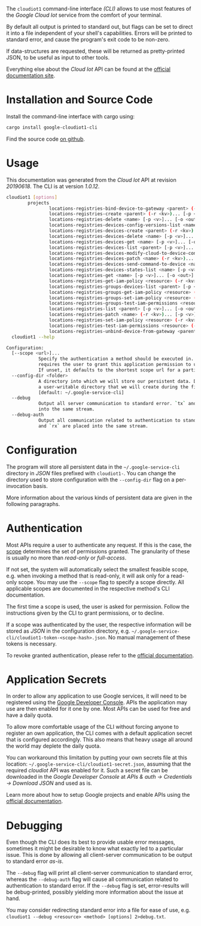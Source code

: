 <!---
DO NOT EDIT !
This file was generated automatically from 'src/mako/cli/README.md.mako'
DO NOT EDIT !
-->
The `cloudiot1` command-line interface *(CLI)* allows to use most features of the *Google Cloud Iot* service from the comfort of your terminal.

By default all output is printed to standard out, but flags can be set to direct it into a file independent of your shell's
capabilities. Errors will be printed to standard error, and cause the program's exit code to be non-zero.

If data-structures are requested, these will be returned as pretty-printed JSON, to be useful as input to other tools.

Everything else about the *Cloud Iot* API can be found at the
[official documentation site](https://cloud.google.com/iot).

# Installation and Source Code

Install the command-line interface with cargo using:

```bash
cargo install google-cloudiot1-cli
```

Find the source code [on github](https://github.com/Byron/google-apis-rs/tree/master/gen/cloudiot1-cli).

# Usage

This documentation was generated from the *Cloud Iot* API at revision *20190618*. The CLI is at version *1.0.12*.

```bash
cloudiot1 [options]
        projects
                locations-registries-bind-device-to-gateway <parent> (-r <kv>)... [-p <v>]... [-o <out>]
                locations-registries-create <parent> (-r <kv>)... [-p <v>]... [-o <out>]
                locations-registries-delete <name> [-p <v>]... [-o <out>]
                locations-registries-devices-config-versions-list <name> [-p <v>]... [-o <out>]
                locations-registries-devices-create <parent> (-r <kv>)... [-p <v>]... [-o <out>]
                locations-registries-devices-delete <name> [-p <v>]... [-o <out>]
                locations-registries-devices-get <name> [-p <v>]... [-o <out>]
                locations-registries-devices-list <parent> [-p <v>]... [-o <out>]
                locations-registries-devices-modify-cloud-to-device-config <name> (-r <kv>)... [-p <v>]... [-o <out>]
                locations-registries-devices-patch <name> (-r <kv>)... [-p <v>]... [-o <out>]
                locations-registries-devices-send-command-to-device <name> (-r <kv>)... [-p <v>]... [-o <out>]
                locations-registries-devices-states-list <name> [-p <v>]... [-o <out>]
                locations-registries-get <name> [-p <v>]... [-o <out>]
                locations-registries-get-iam-policy <resource> (-r <kv>)... [-p <v>]... [-o <out>]
                locations-registries-groups-devices-list <parent> [-p <v>]... [-o <out>]
                locations-registries-groups-get-iam-policy <resource> (-r <kv>)... [-p <v>]... [-o <out>]
                locations-registries-groups-set-iam-policy <resource> (-r <kv>)... [-p <v>]... [-o <out>]
                locations-registries-groups-test-iam-permissions <resource> (-r <kv>)... [-p <v>]... [-o <out>]
                locations-registries-list <parent> [-p <v>]... [-o <out>]
                locations-registries-patch <name> (-r <kv>)... [-p <v>]... [-o <out>]
                locations-registries-set-iam-policy <resource> (-r <kv>)... [-p <v>]... [-o <out>]
                locations-registries-test-iam-permissions <resource> (-r <kv>)... [-p <v>]... [-o <out>]
                locations-registries-unbind-device-from-gateway <parent> (-r <kv>)... [-p <v>]... [-o <out>]
  cloudiot1 --help

Configuration:
  [--scope <url>]...
            Specify the authentication a method should be executed in. Each scope
            requires the user to grant this application permission to use it.
            If unset, it defaults to the shortest scope url for a particular method.
  --config-dir <folder>
            A directory into which we will store our persistent data. Defaults to
            a user-writable directory that we will create during the first invocation.
            [default: ~/.google-service-cli]
  --debug
            Output all server communication to standard error. `tx` and `rx` are placed
            into the same stream.
  --debug-auth
            Output all communication related to authentication to standard error. `tx`
            and `rx` are placed into the same stream.

```

# Configuration

The program will store all persistent data in the `~/.google-service-cli` directory in *JSON* files prefixed with `cloudiot1-`.  You can change the directory used to store configuration with the `--config-dir` flag on a per-invocation basis.

More information about the various kinds of persistent data are given in the following paragraphs.

# Authentication

Most APIs require a user to authenticate any request. If this is the case, the [scope][scopes] determines the 
set of permissions granted. The granularity of these is usually no more than *read-only* or *full-access*.

If not set, the system will automatically select the smallest feasible scope, e.g. when invoking a
method that is read-only, it will ask only for a read-only scope. 
You may use the `--scope` flag to specify a scope directly. 
All applicable scopes are documented in the respective method's CLI documentation.

The first time a scope is used, the user is asked for permission. Follow the instructions given 
by the CLI to grant permissions, or to decline.

If a scope was authenticated by the user, the respective information will be stored as *JSON* in the configuration
directory, e.g. `~/.google-service-cli/cloudiot1-token-<scope-hash>.json`. No manual management of these tokens
is necessary.

To revoke granted authentication, please refer to the [official documentation][revoke-access].

# Application Secrets

In order to allow any application to use Google services, it will need to be registered using the 
[Google Developer Console][google-dev-console]. APIs the application may use are then enabled for it
one by one. Most APIs can be used for free and have a daily quota.

To allow more comfortable usage of the CLI without forcing anyone to register an own application, the CLI
comes with a default application secret that is configured accordingly. This also means that heavy usage
all around the world may deplete the daily quota.

You can workaround this limitation by putting your own secrets file at this location: 
`~/.google-service-cli/cloudiot1-secret.json`, assuming that the required *cloudiot* API 
was enabled for it. Such a secret file can be downloaded in the *Google Developer Console* at 
*APIs & auth -> Credentials -> Download JSON* and used as is.

Learn more about how to setup Google projects and enable APIs using the [official documentation][google-project-new].


# Debugging

Even though the CLI does its best to provide usable error messages, sometimes it might be desirable to know
what exactly led to a particular issue. This is done by allowing all client-server communication to be 
output to standard error *as-is*.

The `--debug` flag will print all client-server communication to standard error, whereas the `--debug-auth` flag
will cause all communication related to authentication to standard error.
If the `--debug` flag is set, error-results will be debug-printed, possibly yielding more information about the 
issue at hand.

You may consider redirecting standard error into a file for ease of use, e.g. `cloudiot1 --debug <resource> <method> [options] 2>debug.txt`.


[scopes]: https://developers.google.com/+/api/oauth#scopes
[revoke-access]: http://webapps.stackexchange.com/a/30849
[google-dev-console]: https://console.developers.google.com/
[google-project-new]: https://developers.google.com/console/help/new/